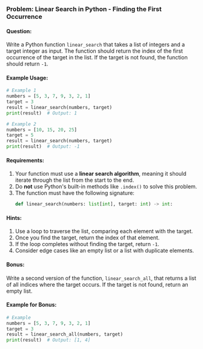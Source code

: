 ### Problem: Linear Search in Python - Finding the First Occurrence

#### Question:
Write a Python function `linear_search` that takes a list of integers and a target integer as input. The function should return the index of the first occurrence of the target in the list. If the target is not found, the function should return `-1`.

#### Example Usage:
```python
# Example 1
numbers = [5, 3, 7, 9, 3, 2, 1]
target = 3
result = linear_search(numbers, target)
print(result)  # Output: 1

# Example 2
numbers = [10, 15, 20, 25]
target = 5
result = linear_search(numbers, target)
print(result)  # Output: -1
```

#### Requirements:
1. Your function must use a **linear search algorithm**, meaning it should iterate through the list from the start to the end.
2. Do **not** use Python's built-in methods like `.index()` to solve this problem.
3. The function must have the following signature:
   ```python
   def linear_search(numbers: list[int], target: int) -> int:
   ```

#### Hints:
1. Use a loop to traverse the list, comparing each element with the target.
2. Once you find the target, return the index of that element.
3. If the loop completes without finding the target, return `-1`. 
4. Consider edge cases like an empty list or a list with duplicate elements.

#### Bonus:
Write a second version of the function, `linear_search_all`, that returns a list of all indices where the target occurs. If the target is not found, return an empty list.

#### Example for Bonus:
```python
# Example
numbers = [5, 3, 7, 9, 3, 2, 1]
target = 3
result = linear_search_all(numbers, target)
print(result)  # Output: [1, 4]
```

